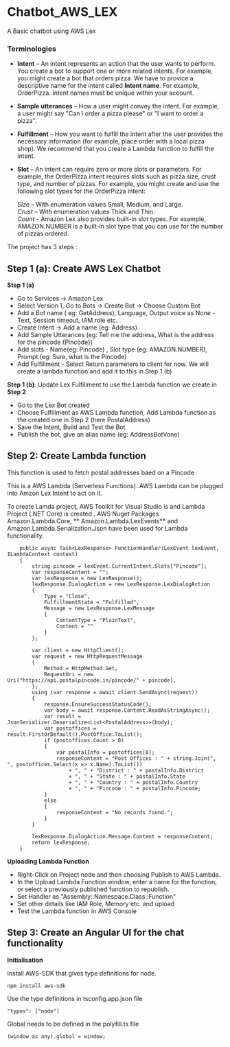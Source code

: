 # Chatbot_AWS_LEX
A Basic chatbot using AWS Lex

### Terminologies

- **Intent** – An intent represents an action that the user wants to perform. You create a bot to support one or more related intents. For example, you might create a bot that orders pizza. We have to provice a descriptive name for the intent called **Intent name**. For example, OrderPizza. Intent names must be unique within your account.

- **Sample utterances** – How a user might convey the intent. For example, a user might say "Can I order a pizza please" or "I want to order a pizza".

- **Fulfillment** – How you want to fulfill the intent after the user provides the necessary information (for example, place order with a local pizza shop). We recommend that you create a Lambda function to fulfill the intent.

- **Slot** – An intent can require zero or more slots or parameters. For example, the OrderPizza intent requires slots such as pizza size, crust type, and number of pizzas.
 For example, you might create and use the following slot types for the OrderPizza intent:
 
  _Size_ – With enumeration values Small, Medium, and Large. </br>
  _Crust_ – With enumeration values Thick and Thin.  </br>
  _Count_ - Amazon Lex also provides built-in slot types. For example, AMAZON.NUMBER is a built-in slot type that you can use for the number of pizzas ordered.
  
  
The project has 3 steps :

## Step 1 (a): Create AWS Lex Chatbot
  
**Step 1 (a)**

  - Go to Services -> Amazon Lex
  - Select Version 1,  Go to Bots -> Create Bot -> Choose Custom Bot
  - Add a Bot name ( eg: GetAddress), Language, Output voice as None -Text, Session timeout, IAM role etc.
  - Create Intent -> Add a name (eg: Address)
  - Add Sample Utterances (eg: Tell me the address, What is the address for the pincode {Pincode}) 
  - Add slots - Name(eg: Pincode) , Slot type (eg: AMAZON.NUMBER), Prompt (eg: Sure, what is the Pincode)
  - Add Fulfillment - Select Return parameters to client for now. We will create a lambda function and add it to this in Step 1 (b)


**Step 1 (b)**: Update Lex Fulfillment to use the Lambda function we create in **Step 2**

- Go to the Lex Bot created
- Choose Fulfillment as AWS Lambda function, Add Lambda function as the created one in Step 2 (here PostalAddress)
- Save the Intent, Build and Test the Bot
- Publish the bot, give an alias name (eg: AddressBotVone)
  
## Step 2: Create Lambda function 

This function is used to fetch postal addresses baed on a Pincode

This is a AWS Lambda (Serverless Functions). AWS Lambda can be plugged into Amzon Lex Intent to  act on it.

To create Lamda project,  AWS Toolkit for Visual Studio is  and  Lambda Project (.NET Core) is created . AWS Nuget Packages Amazon.Lambda.Core, ** Amazon.Lambda.LexEvents** and Amazon.Lambda.Serialization.Json have been used for Lambda functionality.

        public async Task<LexResponse> FunctionHandler(LexEvent lexEvent, ILambdaContext context)
        {
            string pincode = lexEvent.CurrentIntent.Slots["Pincode"];
            var responseContent = "";
            var lexResponse = new LexResponse();
            lexResponse.DialogAction = new LexResponse.LexDialogAction
            {
                Type = "Close",
                FulfillmentState = "Fulfilled",
                Message = new LexResponse.LexMessage
                {
                    ContentType = "PlainText",
                    Content = ""
                }
            };

            var client = new HttpClient();
            var request = new HttpRequestMessage
            {
                Method = HttpMethod.Get,
                RequestUri = new Uri("https://api.postalpincode.in/pincode/" + pincode),
            };
            using (var response = await client.SendAsync(request))
            {
                response.EnsureSuccessStatusCode();
                var body = await response.Content.ReadAsStringAsync();
                var result = JsonSerializer.Deserialize<List<PostalAddress>>(body);
                var postoffices = result.FirstOrDefault().PostOffice.ToList();
                if (postoffices.Count > 0)
                {
                    var postalInfo = postoffices[0];
                    responseContent = "Post Offices : " + string.Join(", ", postoffices.Select(x => x.Name).ToList())
                        + ", " + "District : " + postalInfo.District
                        + ", " + "State : " + postalInfo.State
                        + ", " + "Country : " + postalInfo.Country
                        + ", " + "Pincode : " + postalInfo.Pincode;
                }
                else
                {
                    responseContent = "No records found.";
                }
            }

            lexResponse.DialogAction.Message.Content = responseContent;
            return lexResponse;
        }
        
**Uploading Lambda Function**

- Right-Click on Project node and then choosing Publish to AWS Lambda.
- In the Upload Lambda Function window, enter a name for the function, or select a previously published function to republish.
- Set Handler as "Assembly::Namespace.Class::Function"
- Set other details like IAM Role, Memory etc. and upload
- Test the Lambda function in AWS Console
        




## Step 3: Create an Angular UI for the chat functionality

**Initialisation**

Install AWS-SDK that gives type definitions for node.

    npm install aws-sdk
    
Use the type definitions in tsconfig.app.json file

    "types": ["node"]
    
 Global needs to be defined in the polyfill.ts file
    
    (window as any).global = window;

